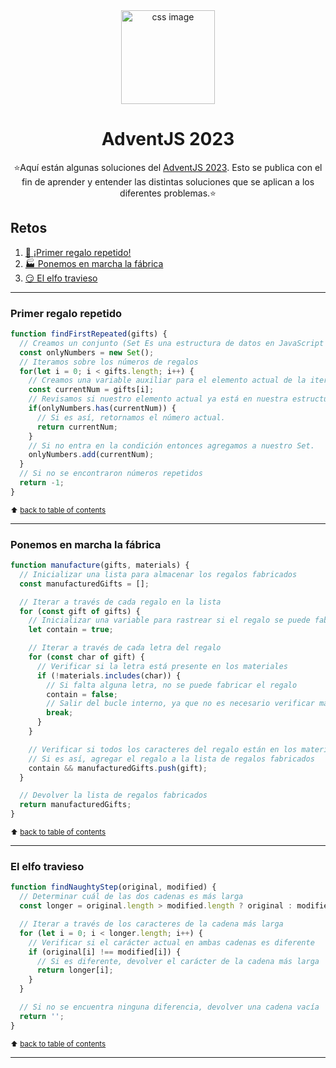 <div align="center">
<img height="150"  src="https://res.cloudinary.com/dqd5x0s7w/image/upload/v1702933536/github/adventjs-logo_yyvhkp.png"  alt="css image">
<h1 align="center">AdventJS 2023</h1>
⭐️Aquí están algunas soluciones del <a target="_blank" href="https://adventjs.dev/es">AdventJS 2023</a>. Esto se publica con el fin de aprender y entender las distintas soluciones que se aplican a los diferentes problemas.⭐️
</div>

## Retos

1. [🎁 ¡Primer regalo repetido!](#Primer-regalo-repetido)
1. [🏭 Ponemos en marcha la fábrica](#Ponemos-en-marcha-la-fábrica)
1. [😏 El elfo travieso](#El-elfo-travieso)

---

### Primer regalo repetido

```js
function findFirstRepeated(gifts) {
  // Creamos un conjunto (Set Es una estructura de datos en JavaScript que representa una colección de valores únicos) para rastrear los números que hemos visto
  const onlyNumbers = new Set();
  // Iteramos sobre los números de regalos
  for(let i = 0; i < gifts.length; i++) {
    // Creamos una variable auxiliar para el elemento actual de la iteracion 
    const currentNum = gifts[i];
    // Revisamos si nuestro elemento actual ya está en nuestra estructura de datos Set.
    if(onlyNumbers.has(currentNum)) {
      // Si es así, retornamos el número actual.
      return currentNum;
    }
    // Si no entra en la condición entonces agregamos a nuestro Set. 
    onlyNumbers.add(currentNum);
  } 
  // Si no se encontraron números repetidos
  return -1;
}
```
<sup>⬆️ [back to table of contents](#tips) </sup>

---

### Ponemos en marcha la fábrica

```js
function manufacture(gifts, materials) {
  // Inicializar una lista para almacenar los regalos fabricados
  const manufacturedGifts = [];

  // Iterar a través de cada regalo en la lista
  for (const gift of gifts) {
    // Inicializar una variable para rastrear si el regalo se puede fabricar
    let contain = true;

    // Iterar a través de cada letra del regalo
    for (const char of gift) {
      // Verificar si la letra está presente en los materiales
      if (!materials.includes(char)) {
        // Si falta alguna letra, no se puede fabricar el regalo
        contain = false;
        // Salir del bucle interno, ya que no es necesario verificar más letras
        break;
      }
    }

    // Verificar si todos los caracteres del regalo están en los materiales
    // Si es así, agregar el regalo a la lista de regalos fabricados
    contain && manufacturedGifts.push(gift);
  }

  // Devolver la lista de regalos fabricados
  return manufacturedGifts;
}
```
<sup>⬆️ [back to table of contents](#tips) </sup>

---
### El elfo travieso

```js
function findNaughtyStep(original, modified) {
  // Determinar cuál de las dos cadenas es más larga
  const longer = original.length > modified.length ? original : modified;

  // Iterar a través de los caracteres de la cadena más larga
  for (let i = 0; i < longer.length; i++) {
    // Verificar si el carácter actual en ambas cadenas es diferente
    if (original[i] !== modified[i]) {
      // Si es diferente, devolver el carácter de la cadena más larga
      return longer[i];
    }
  }

  // Si no se encuentra ninguna diferencia, devolver una cadena vacía
  return '';
}
```
<sup>⬆️ [back to table of contents](#tips) </sup>

---
